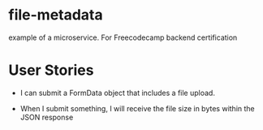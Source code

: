 # file-metadata
example of a microservice. For Freecodecamp backend certification

# User Stories
- I can submit a FormData object that includes a file upload.

- When I submit something, I will receive the file size in bytes within the JSON response
